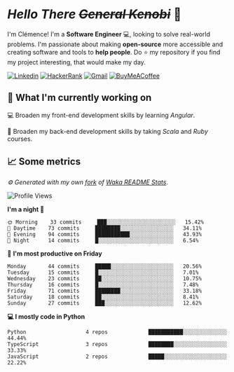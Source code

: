<!---
chomelc/chomelc is a ✨ special ✨ repository because its `README.md` (this file) appears on your GitHub profile.
You can click the Preview link to take a look at your changes.
--->

# *Hello There ~~General Kenobi~~* :vulcan_salute:

I'm Clémence! I'm a **Software Engineer** :computer:, looking to solve real-world problems. I'm passionate about making **open-source** more accessible and creating software and tools to **help people**. Do :star: my repository if you find my project interesting, that would make my day.

<!-- Badges -->
[![Linkedin](https://img.shields.io/badge/-ClémenceChomel-blue?style=flat&logo=Linkedin&logoColor=white)](https://www.linkedin.com/in/clemencechomel/)
[![HackerRank](https://img.shields.io/badge/-clemence_chomel-islamicgreen?style=flat&logo=HackerRank&logoColor=black)](https://www.hackerrank.com/clemence_chomel?hr_r=1)
[![Gmail](https://img.shields.io/badge/-clemence.chomel-c14438?style=flat&logo=Gmail&logoColor=white)](mailto:clemence.chomel@gmail.com)
[![BuyMeACoffee](https://img.shields.io/badge/-chomelcl-yellow?style=flat&logo=buymeacoffee&logoColor=black)](https://www.buymeacoffee.com/chomelcl)

## :open_file_folder: What I'm currently working on

:computer: Broaden my front-end development skills by learning *Angular*.

:open_book: Broaden my back-end development skills by taking *Scala* and *Ruby* courses.

## :chart_with_upwards_trend: Some metrics

*:gear: Generated with my own [fork](https://github.com/chomelc/waka-readme-stats) of [Waka README Stats](https://github.com/anmol098/waka-readme-stats)*.

<!--START_SECTION:waka-->
![Profile Views](http://img.shields.io/badge/Profile%20Views-128-orange)

**I'm a night 🦉** 

```text
🌞 Morning    33 commits     ███░░░░░░░░░░░░░░░░░░░░░░   15.42% 
🌆 Daytime    73 commits     ████████░░░░░░░░░░░░░░░░░   34.11% 
🌃 Evening    94 commits     ███████████░░░░░░░░░░░░░░   43.93% 
🌙 Night      14 commits     █░░░░░░░░░░░░░░░░░░░░░░░░   6.54%

```
📅 **I'm most productive on Friday** 

```text
Monday       44 commits     █████░░░░░░░░░░░░░░░░░░░░   20.56% 
Tuesday      15 commits     █░░░░░░░░░░░░░░░░░░░░░░░░   7.01% 
Wednesday    23 commits     ██░░░░░░░░░░░░░░░░░░░░░░░   10.75% 
Thursday     16 commits     █░░░░░░░░░░░░░░░░░░░░░░░░   7.48% 
Friday       71 commits     ████████░░░░░░░░░░░░░░░░░   33.18% 
Saturday     18 commits     ██░░░░░░░░░░░░░░░░░░░░░░░   8.41% 
Sunday       27 commits     ███░░░░░░░░░░░░░░░░░░░░░░   12.62%

```


**💻 I mostly code in Python** 

```text
Python                   4 repos             ███████████░░░░░░░░░░░░░░   44.44% 
TypeScript               3 repos             ████████░░░░░░░░░░░░░░░░░   33.33% 
JavaScript               2 repos             █████░░░░░░░░░░░░░░░░░░░░   22.22%

```



<!--END_SECTION:waka-->